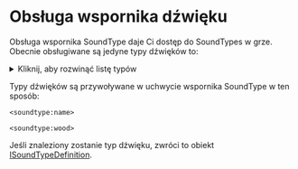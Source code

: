 # Obsługa wspornika dźwięku

Obsługa wspornika SoundType daje Ci dostęp do SoundTypes w grze. Obecnie obsługiwane są jedyne typy dźwięków to:

<details>
    <summary>Kliknij, aby rozwinąć listę typów</summary>
    <ul>
        <li>Drewno</li>
        <li>Sztaby i pręty drążone ze stali nierdzewnej</li>
        <li>Roślina</li>
        <li>Kamień</li>
        <li>Metale</li>
        <li>Szkło</li>
        <li>Tkanina</li>
        <li>Piasek</li>
        <li>Śnieg</li>
        <li>Drabina</li>
        <li>Kowadło</li>
        <li>Slime</li>
    </ul>
</details>

Typy dźwięków są przywoływane w uchwycie wspornika SoundType w ten sposób:

```zenscript
<soundtype:name>

<soundtype:wood>
```

Jeśli znaleziony zostanie typ dźwięku, zwróci to obiekt [ISoundTypeDefinition](/Mods/ContentTweaker/Vanilla/Types/Sound/ISoundTypeDefinition/).